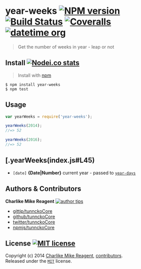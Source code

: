 # year-weeks [![NPM version][npmjs-shields]][npmjs-url] [![Build Status][travis-img]][travis-url] [![Coveralls][coveralls-shields]][coveralls-url] [![datetime org][datetime-shields]][datetime-url]
> Get the number of weeks in year - leap or not


## Install [![Nodei.co stats][npmjs-install]][npmjs-url] 
> Install with [npm](https://npmjs.org)

```
$ npm install year-weeks
$ npm test
```


## Usage
```js
var yearWeeks = require('year-weeks');

yearWeeks(2014);
//=> 52

yearWeeks(2016);
//=> 52
```


## [.yearWeeks(index.js#L45)
- `[date]` **{Date|Number}** current year - passed to [`year-days`](https://github.com/sindresorhus/year-days)


## Authors & Contributors
**Charlike Mike Reagent** [![author tips][author-gittip-img]][author-gittip]
+ [gittip/tunnckoCore][author-gittip]
+ [github/tunnckoCore][author-github]
+ [twitter/tunnckoCore][author-twitter]
+ [npmjs/tunnckoCore][author-npmjs]


## License [![MIT license][license-img]][license-url]
Copyright (c) 2014 [Charlike Mike Reagent][author-website], [contributors](https://github.com/datetime/year-weeks/graphs/contributors).  
Released under the [`MIT`][license-url] license.


[npmjs-url]: http://npm.im/youtube-regex
[npmjs-shields]: http://img.shields.io/npm/v/youtube-regex.svg
[npmjs-install]: https://nodei.co/npm/youtube-regex.svg?mini=true

[coveralls-url]: https://coveralls.io/r/datetime/year-weeks?branch=master
[coveralls-shields]: https://img.shields.io/coveralls/datetime/year-weeks.svg

[license-url]: https://github.com/datetime/year-weeks/blob/master/license.md
[license-img]: http://img.shields.io/badge/license-MIT-blue.svg

[travis-url]: https://travis-ci.org/datetime/year-weeks
[travis-img]: https://travis-ci.org/datetime/year-weeks.svg

[depstat-url]: https://david-dm.org/datetime/year-weeks
[depstat-img]: https://david-dm.org/datetime/year-weeks.svg

[author-gittip-img]: http://img.shields.io/gittip/tunnckoCore.svg
[author-gittip]: https://www.gittip.com/tunnckoCore
[author-github]: https://github.com/tunnckoCore
[author-twitter]: https://twitter.com/tunnckoCore

[author-website]: http://www.whistle-bg.tk
[author-npmjs]: https://npmjs.org/~tunnckocore


[datetime-shields]: http://img.shields.io/badge/datetime-approved-brightgreen.svg
[datetime-url]: https://github.com/datetime